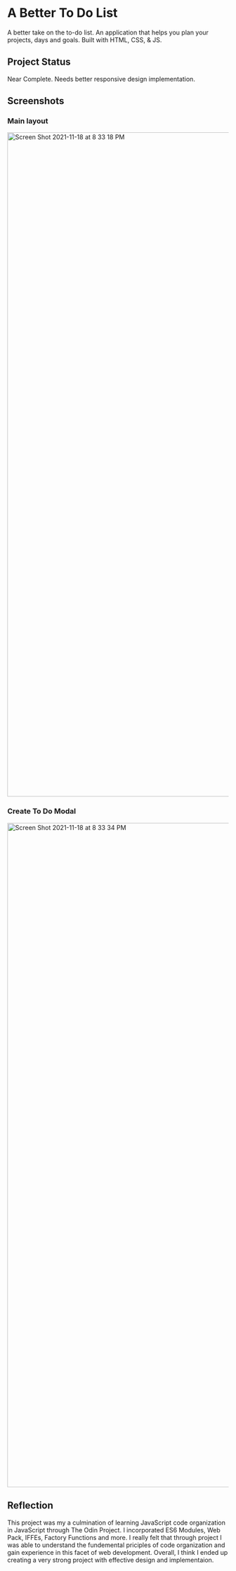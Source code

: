 # A Better To Do List
A better take on the to-do list. An application that helps you plan your projects, days and goals. Built with HTML, CSS, & JS.

## Project Status
Near Complete.
Needs better responsive design implementation. 

## Screenshots
### Main layout
<img width="1512" alt="Screen Shot 2021-11-18 at 8 33 18 PM" src="https://user-images.githubusercontent.com/66842156/142542575-0fe802bf-0f78-4ff7-999e-c00cf5667a8d.png">

### Create To Do Modal
<img width="1512" alt="Screen Shot 2021-11-18 at 8 33 34 PM" src="https://user-images.githubusercontent.com/66842156/142542481-e114edd1-4b6e-43e7-9f21-72384ae7977c.png">

## Reflection
This project was my a culmination of learning JavaScript code organization in JavaScript through The Odin Project. I incorporated ES6 Modules, Web Pack, IFFEs, Factory Functions and more. I really felt that through project I was able to understand the fundemental priciples of code organization and gain experience in this facet of web development. Overall, I think I ended up creating a very strong project with effective design and implementaion. 
